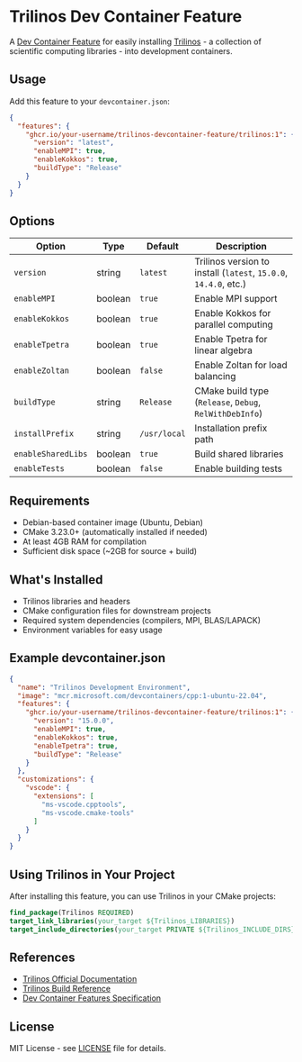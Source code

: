 # Trilinos Dev Container Feature

A [Dev Container Feature](https://containers.dev/implementors/features/) for easily installing [Trilinos](https://trilinos.github.io/) - a collection of scientific computing libraries - into development containers.

## Usage

Add this feature to your `devcontainer.json`:

```json
{
  "features": {
    "ghcr.io/your-username/trilinos-devcontainer-feature/trilinos:1": {
      "version": "latest",
      "enableMPI": true,
      "enableKokkos": true,
      "buildType": "Release"
    }
  }
}
```

## Options

| Option | Type | Default | Description |
|--------|------|---------|-------------|
| `version` | string | `latest` | Trilinos version to install (`latest`, `15.0.0`, `14.4.0`, etc.) |
| `enableMPI` | boolean | `true` | Enable MPI support |
| `enableKokkos` | boolean | `true` | Enable Kokkos for parallel computing |
| `enableTpetra` | boolean | `true` | Enable Tpetra for linear algebra |
| `enableZoltan` | boolean | `false` | Enable Zoltan for load balancing |
| `buildType` | string | `Release` | CMake build type (`Release`, `Debug`, `RelWithDebInfo`) |
| `installPrefix` | string | `/usr/local` | Installation prefix path |
| `enableSharedLibs` | boolean | `true` | Build shared libraries |
| `enableTests` | boolean | `false` | Enable building tests |

## Requirements

- Debian-based container image (Ubuntu, Debian)
- CMake 3.23.0+ (automatically installed if needed)
- At least 4GB RAM for compilation
- Sufficient disk space (~2GB for source + build)

## What's Installed

- Trilinos libraries and headers
- CMake configuration files for downstream projects
- Required system dependencies (compilers, MPI, BLAS/LAPACK)
- Environment variables for easy usage

## Example devcontainer.json

```json
{
  "name": "Trilinos Development Environment",
  "image": "mcr.microsoft.com/devcontainers/cpp:1-ubuntu-22.04",
  "features": {
    "ghcr.io/your-username/trilinos-devcontainer-feature/trilinos:1": {
      "version": "15.0.0",
      "enableMPI": true,
      "enableKokkos": true,
      "enableTpetra": true,
      "buildType": "Release"
    }
  },
  "customizations": {
    "vscode": {
      "extensions": [
        "ms-vscode.cpptools",
        "ms-vscode.cmake-tools"
      ]
    }
  }
}
```

## Using Trilinos in Your Project

After installing this feature, you can use Trilinos in your CMake projects:

```cmake
find_package(Trilinos REQUIRED)
target_link_libraries(your_target ${Trilinos_LIBRARIES})
target_include_directories(your_target PRIVATE ${Trilinos_INCLUDE_DIRS})
```

## References

- [Trilinos Official Documentation](https://docs.trilinos.org/)
- [Trilinos Build Reference](https://docs.trilinos.org/files/TrilinosBuildReference.html)
- [Dev Container Features Specification](https://containers.dev/implementors/features/)

## License

MIT License - see [LICENSE](LICENSE) file for details.
